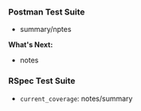 ### Postman Test Suite
- summary/nptes

**What's Next:**
- notes 

### RSpec Test Suite
- `current_coverage`: notes/summary
